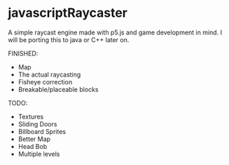 # javascriptRaycaster
A simple raycast engine made with p5.js and game development in mind.
I will be porting this to java or C++ later on.

FINISHED:
- Map
- The actual raycasting
- Fisheye correction
- Breakable/placeable blocks

TODO:
- Textures
- Sliding Doors
- Billboard Sprites
- Better Map
- Head Bob
- Multiple levels

